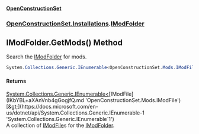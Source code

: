 #### [OpenConstructionSet](index.md 'index')
### [OpenConstructionSet.Installations](index.md#OpenConstructionSet_Installations 'OpenConstructionSet.Installations').[IModFolder](wh7_cj0PEb2QTfOlBPaoIQ.md 'OpenConstructionSet.Installations.IModFolder')
## IModFolder.GetMods() Method
Search the [IModFolder](wh7_cj0PEb2QTfOlBPaoIQ.md 'OpenConstructionSet.Installations.IModFolder') for mods.  
```csharp
System.Collections.Generic.IEnumerable<OpenConstructionSet.Mods.IModFile> GetMods();
```
#### Returns
[System.Collections.Generic.IEnumerable&lt;](https://docs.microsoft.com/en-us/dotnet/api/System.Collections.Generic.IEnumerable-1 'System.Collections.Generic.IEnumerable`1')[IModFile](IKbYBL+aXAnVnb4gGogjfQ.md 'OpenConstructionSet.Mods.IModFile')[&gt;](https://docs.microsoft.com/en-us/dotnet/api/System.Collections.Generic.IEnumerable-1 'System.Collections.Generic.IEnumerable`1')  
A collection of [IModFile](IKbYBL+aXAnVnb4gGogjfQ.md 'OpenConstructionSet.Mods.IModFile')s for the [IModFolder](wh7_cj0PEb2QTfOlBPaoIQ.md 'OpenConstructionSet.Installations.IModFolder').
